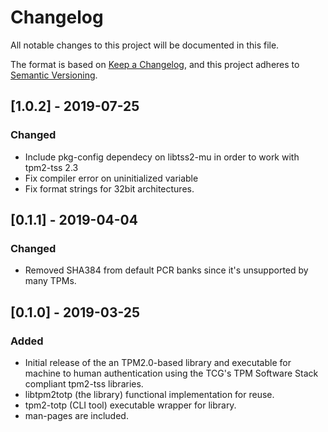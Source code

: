 # Changelog
All notable changes to this project will be documented in this file.

The format is based on [Keep a Changelog](https://keepachangelog.com/en/1.0.0/),
and this project adheres to [Semantic Versioning](https://semver.org/spec/v2.0.0.html).

## [1.0.2] - 2019-07-25
### Changed
- Include pkg-config dependecy on libtss2-mu in order to work with tpm2-tss 2.3
- Fix compiler error on uninitialized variable
- Fix format strings for 32bit architectures.

## [0.1.1] - 2019-04-04
### Changed
- Removed SHA384 from default PCR banks since it's unsupported by many TPMs.

## [0.1.0] - 2019-03-25
### Added
- Initial release of the an TPM2.0-based library and executable for machine to
  human authentication using the TCG's TPM Software Stack compliant tpm2-tss
  libraries.
- libtpm2totp (the library) functional implementation for reuse.
- tpm2-totp (CLI tool) executable wrapper for library.
- man-pages are included.
